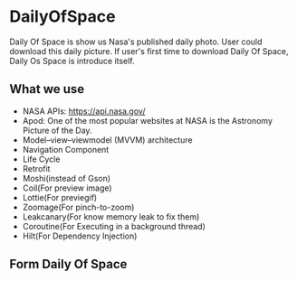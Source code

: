 # DailyOfSpace
Daily Of Space is show us Nasa's published daily photo. User could download this daily picture. If user's first time to download Daily Of Space, Daily Os Space is introduce  itself.

## What we use 
- NASA APIs: https://api.nasa.gov/ 
- Apod: One of the most popular websites at NASA is the Astronomy Picture of the Day. 
- Model–view–viewmodel (MVVM) architecture 
- Navigation Component
- Life Cycle
- Retrofit
- Moshi(instead of Gson)
- Coil(For preview image)
- Lottie(For previegif)
- Zoomage(For pinch-to-zoom)
- Leakcanary(For know memory leak to fix them)
- Coroutine(For Executing in a background thread)
- Hilt(For Dependency Injection)

## Form Daily Of Space


